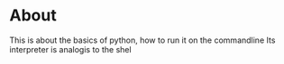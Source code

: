 # About
This is about the basics of python, how to run it on the commandline
Its interpreter is analogis to the shel